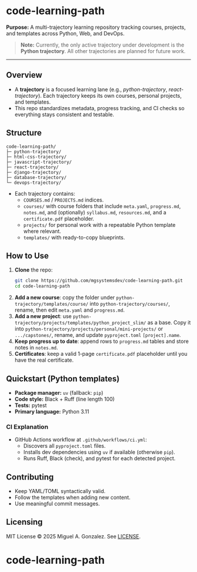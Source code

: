# code-learning-path

**Purpose:** A multi-trajectory learning repository tracking courses, projects, and templates across Python, Web, and DevOps.
> **Note:** Currently, the only active trajectory under development is the **Python trajectory**. All other trajectories are planned for future work.

---

## Overview
- A **trajectory** is a focused learning lane (e.g., *python-trajectory*, *react-trajectory*). Each trajectory keeps its own courses, personal projects, and templates.
- This repo standardizes metadata, progress tracking, and CI checks so everything stays consistent and testable.

## Structure
```text
code-learning-path/
├─ python-trajectory/
├─ html-css-trajectory/
├─ javascript-trajectory/
├─ react-trajectory/
├─ django-trajectory/
├─ database-trajectory/
└─ devops-trajectory/
```
- Each trajectory contains:
  - `COURSES.md` / `PROJECTS.md` indices.
  - `courses/` with course folders that include `meta.yaml`, `progress.md`, `notes.md`, and (optionally) `syllabus.md`, `resources.md`, and a `certificate.pdf` placeholder.
  - `projects/` for personal work with a repeatable Python template where relevant.
  - `templates/` with ready-to-copy blueprints.

## How to Use
1. **Clone** the repo:
   ```bash
   git clone https://github.com/mgsystemsdev/code-learning-path.git
   cd code-learning-path
   ```
2. **Add a new course**: copy the folder under `python-trajectory/templates/course/` into `python-trajectory/courses/`, rename, then edit `meta.yaml` and `progress.md`.
3. **Add a new project**: use `python-trajectory/projects/templates/python_project_slim/` as a base. Copy it into `python-trajectory/projects/personal/mini-projects/` or `.../capstones/`, rename, and update `pyproject.toml` `[project].name`.
4. **Keep progress up to date**: append rows to `progress.md` tables and store notes in `notes.md`.
5. **Certificates**: keep a valid 1-page `certificate.pdf` placeholder until you have the real certificate.

## Quickstart (Python templates)
- **Package manager:** `uv` (fallback: `pip`)
- **Code style:** Black + Ruff (line length 100)
- **Tests:** pytest
- **Primary language:** Python 3.11

### CI Explanation
- GitHub Actions workflow at `.github/workflows/ci.yml`:
  - Discovers all `pyproject.toml` files.
  - Installs dev dependencies using `uv` if available (otherwise `pip`).
  - Runs Ruff, Black (check), and pytest for each detected project.

## Contributing
- Keep YAML/TOML syntactically valid.
- Follow the templates when adding new content.
- Use meaningful commit messages.

## Licensing
MIT License © 2025 Miguel A. Gonzalez. See [LICENSE](LICENSE).
# code-learning-path
